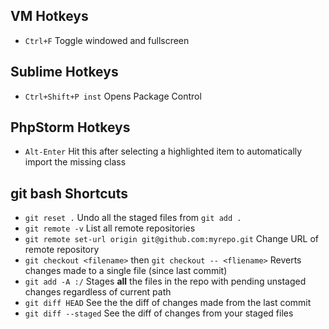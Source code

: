 VM Hotkeys
---
- `Ctrl+F` Toggle windowed and fullscreen

Sublime Hotkeys
---
- `Ctrl+Shift+P inst` Opens Package Control

PhpStorm Hotkeys
---
- `Alt-Enter` Hit this after selecting a highlighted item to automatically import the missing class

git bash Shortcuts
--
- `git reset .` Undo all the staged files from `git add .`
- `git remote -v` List all remote repositories 
- `git remote set-url origin git@github.com:myrepo.git` Change URL of remote repository
- `git checkout <filename>` then `git checkout -- <fliename>` Reverts changes made to a single file (since last commit)
- `git add -A :/` Stages **all** the files in the repo with pending unstaged changes regardless of current path 
- `git diff HEAD` See the the diff of changes made from the last commit
- `git diff --staged` See the diff of changes from your staged files
